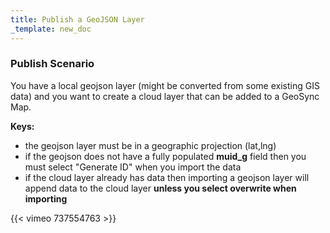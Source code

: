 ```yaml
---
title: Publish a GeoJSON Layer
_template: new_doc
---
```



### Publish Scenario

You have a local geojson layer (might be converted from some existing GIS data) and you want to create a cloud layer that can be added to a GeoSync Map.

**Keys:**

* the geojson layer must be in a geographic projection (lat,lng)
* if the geojson does not have a fully populated **muid_g** field then you must select "Generate ID" when you import the data
* if the cloud layer already has data then importing a geojson layer will append data to the cloud layer **unless you select overwrite when importing**

{{< vimeo 737554763 >}}
